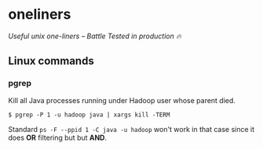 # oneliners
*Useful unix one-liners – Battle Tested in production :fire:*

## Linux commands

### pgrep
Kill all Java processes running under Hadoop user whose parent died.
```
$ pgrep -P 1 -u hadoop java | xargs kill -TERM
```
Standard `ps -F --ppid 1 -C java -u hadoop` won't work in that case since it does **OR** filtering but but **AND**.
